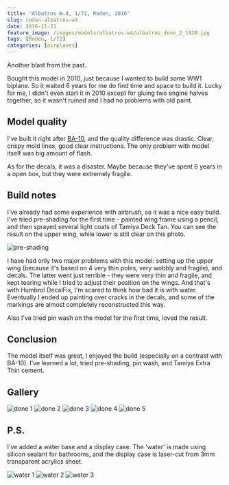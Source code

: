 ```yaml
---
title: "Albatros W.4, 1/72, Roden, 2016"
slug: roden-albatros-w4
date: 2016-11-21
feature_image: /images/models/albatros-w4/albatros_done_2_1920.jpg
tags: [Roden, 1/72]
categories: [airplanes]
---
```


Another blast from the past.

Bought this model in 2010, just because I wanted to build some WW1 biplane. So it waited 6 years for me do find time and space to build it. Lucky for me, I didn't even start it in 2010 except for gluing two engine halves together, so it wasn't ruined and I had no problems with old paint.

## Model quality

I've built it right after [BA-10](/zvezda-ba-10/), and the quality difference was drastic.
Clear, crispy mold lines, good clear instructions. The only problem with model itself was big amount of flash.

As for the decals, it was a disaster. Maybe because they've spent 6 years in a open box, but they were extremely fragile.

## Build notes

I've already had some experience with airbrush, so it was a nice easy build.
I've tried pre-shading for the first time - painted wing frame using a pencil, and then sprayed several light coats of Tamiya Deck Tan. 
You can see the result on the upper wing, while lower is still clear on this photo.

![pre-shading](/images/models/albatros-w4/albatros_1_1920.jpg)

I have had only two major problems with this model: setting up the upper wing (because it's based on 4 very thin poles, very wobbly and fragile), and decals.
The latter went just terrible - they were very thin and fragile, and kept tearing while I tried to adjust their position on the wings.
And that's with Humbrol DecalFix, I'm scared to think how bad it is with water.
Eventually I ended up painting over cracks in the decals, and some of the markings are almost completely reconstructed this way.

Also I've tried pin wash on the model for the first time, loved the result.

## Conclusion
The model itself was great, I enjoyed the build (especially on a contrast with BA-10).
I've learned a lot, tried pre-shading, pin wash, and Tamiya Extra Thin cement.

## Gallery

![done 1](/images/models/albatros-w4/albatros_done_1_1920.jpg)
![done 2](/images/models/albatros-w4/albatros_done_2_1920.jpg)
![done 3](/images/models/albatros-w4/albatros_done_3_1920.jpg)
![done 4](/images/models/albatros-w4/albatros_done_4_1920.jpg)
![done 5](/images/models/albatros-w4/albatros_done_5_1920.jpg)

## P.S.
I've added a water base and a display case. The 'water' is made using silicon sealant for bathrooms, and the display case is laser-cut from 3mm transparent acrylics sheet.

![water 1](/images/models/albatros-w4/albatros_water_1_1920.jpg)
![water 2](/images/models/albatros-w4/albatros_water_2_1920.jpg)
![water 3](/images/models/albatros-w4/albatros_water_3_1920.jpg)
